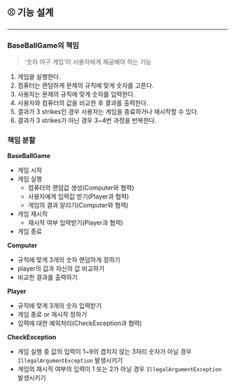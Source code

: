 ## ⚾️ 기능 설계

---

### BaseBallGame의 책임

> '숫자 야구 게임'이 사용자에게 제공해야 하는 기능

1. 게임을 실행한다.
2. 컴퓨터는 랜덤하게 문제의 규칙에 맞게 숫자를 고른다.
3. 사용자는 문제의 규칙에 맞게 숫자를 입력한다.
4. 사용자와 컴퓨터의 값을 비교한 후 결과를 출력한다.
5. 결과가 3 strikes인 경우 사용자는 게임을 종료하거나 재시작할 수 있다.
6. 결과가 3 strikes가 아닌 경우 3~4번 과정을 반복한다.

### 책임 분할

**BaseBallGame**

- 게임 시작
- 게임 실행
    - 컴퓨터의 랜덤값 생성(Computer와 협력)
    - 사용자에게 입력값 받기(Player과 협력)
    - 게임의 결과 알리기(Computer와 협력)
- 게임 재시작
    - 재시작 여부 입력받기(Player과 협력)
- 게임 종료

**Computer**

- 규칙에 맞게 3개의 숫자 랜덤하게 정하기
- player의 값과 자신의 값 비교하기
- 비교한 결과를 출력하기

**Player**

- 규칙에 맞게 3개의 숫자 입력받기
- 게임 종료 or 재시작 정하기
- 입력에 대한 예외처리(CheckException과 협력)

**CheckException**

- 게임 실행 중 값의 입력이 1~9의 겹치지 않는 3자리 숫자가 아닐 경우 `IllegalArgumentException` 발생시키기
- 게임의 재시작 여부의 입력이 1 또는 2가 아닐 경우 `IllegalArgumentException` 발생시키기

